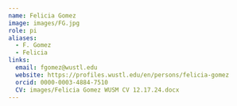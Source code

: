 ```yaml
---
name: Felicia Gomez
image: images/FG.jpg
role: pi
aliases:
  - F. Gomez
  - Felicia
links:
  email: fgomez@wustl.edu
  website: https://profiles.wustl.edu/en/persons/felicia-gomez
  orcid: 0000-0003-4884-7510
  CV: images/Felicia Gomez WUSM CV 12.17.24.docx
---
```


